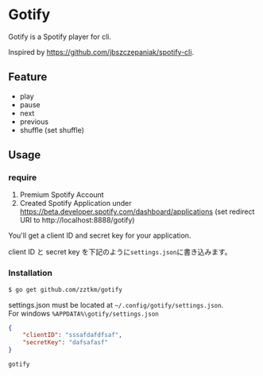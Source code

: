 # Gotify

Gotify is a Spotify player for cli.

Inspired by https://github.com/jbszczepaniak/spotify-cli.

## Feature

- play
- pause
- next
- previous
- shuffle (set shuffle)

## Usage

### require
1. Premium Spotify Account
1. Created Spotify Application under https://beta.developer.spotify.com/dashboard/applications (set redirect URI to http://localhost:8888/gotify)


You'll get a client ID and secret key for your application. 

client ID と secret key を下記のように`settings.json`に書き込みます。

### Installation

```sh
$ go get github.com/zztkm/gotify
```
settings.json must be located at `~/.config/gotify/settings.json`.  
For windows `%APPDATA%\gotify/settings.json`

```json
{
    "clientID": "sssafdafdfsaf",
    "secretKey": "dafsafasf"
}
```

`gotify`